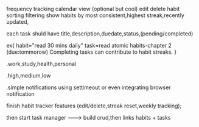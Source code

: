 <!-- todo for later -->
frequency tracking
calendar view (optional but cool)
edit delete habit
sorting filtering show habits by most consistent,highest streak,recently updated,


<!-- features of task manager -->
<!--1 basic crud -->
 each task shuld have title,description,duedate,status,(pending/completed)

 <!-- 2 links to tasks habits (optional but powerfull) -->
ex{
    habit="read 30 mins daily"
    task=read atomic habits-chapter 2 (due:tommorow)
    Completing tasks can contribute to habit streaks.
}

<!-- 3 task categories/tags -->
.work,study,health,personal
<!-- 4 priority -->
.high,medium,low

<!-- 5 reminders (stretch goals) -->
.simple notifications using settimeout or even integrating browser notification

<!-- suggesion by teacher -->

finish habit tracker features (edit/delete,streak reset,weekly tracking);

then start task manager ---> build crud,then links habits + tasks